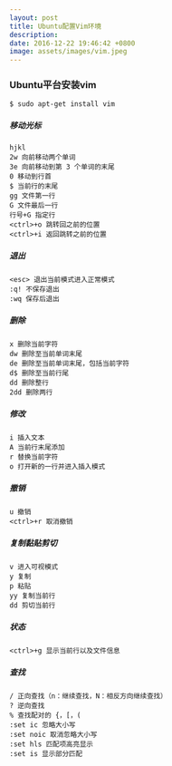 ```yaml
---
layout: post
title: Ubuntu配置Vim环境
description:
date: 2016-12-22 19:46:42 +0800
image: assets/images/vim.jpeg
---
```


### Ubuntu平台安装vim
```
$ sudo apt-get install vim
```
##### 移动光标
```
hjkl
2w 向前移动两个单词
3e 向前移动到第 3 个单词的末尾
0 移动到行首
$ 当前行的末尾
gg 文件第一行
G 文件最后一行
行号+G 指定行
<ctrl>+o 跳转回之前的位置
<ctrl>+i 返回跳转之前的位置
```
##### 退出
```
<esc> 退出当前模式进入正常模式
:q! 不保存退出
:wq 保存后退出
```
##### 删除
```
x 删除当前字符
dw 删除至当前单词末尾
de 删除至当前单词末尾，包括当前字符
d$ 删除至当前行尾
dd 删除整行
2dd 删除两行
```
##### 修改
```
i 插入文本
A 当前行末尾添加
r 替换当前字符
o 打开新的一行并进入插入模式
```
##### 撤销
```
u 撤销
<ctrl>+r 取消撤销
```
##### 复制黏贴剪切
```
v 进入可视模式
y 复制
p 粘贴
yy 复制当前行
dd 剪切当前行
```
##### 状态
```
<ctrl>+g 显示当前行以及文件信息
```
##### 查找
```
/ 正向查找（n：继续查找，N：相反方向继续查找）
? 逆向查找
% 查找配对的 {，[，(
:set ic 忽略大小写
:set noic 取消忽略大小写
:set hls 匹配项高亮显示
:set is 显示部分匹配
```
  
